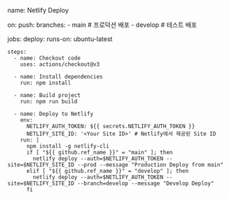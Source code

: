 name: Netlify Deploy

on:
push:
branches: - main # 프로덕션 배포 - develop # 테스트 배포

jobs:
deploy:
runs-on: ubuntu-latest

    steps:
      - name: Checkout code
        uses: actions/checkout@v3

      - name: Install dependencies
        run: npm install

      - name: Build project
        run: npm run build

      - name: Deploy to Netlify
        env:
          NETLIFY_AUTH_TOKEN: ${{ secrets.NETLIFY_AUTH_TOKEN }}
          NETLIFY_SITE_ID: '<Your Site ID>' # Netlify에서 제공된 Site ID
        run: |
          npm install -g netlify-cli
          if [ "${{ github.ref_name }}" = "main" ]; then
            netlify deploy --auth=$NETLIFY_AUTH_TOKEN --site=$NETLIFY_SITE_ID --prod --message "Production Deploy from main"
          elif [ "${{ github.ref_name }}" = "develop" ]; then
            netlify deploy --auth=$NETLIFY_AUTH_TOKEN --site=$NETLIFY_SITE_ID --branch=develop --message "Develop Deploy"
          fi
